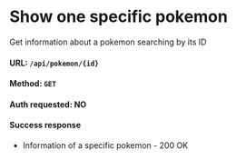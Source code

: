 # Show one specific pokemon

Get information about a pokemon searching by its ID

#### URL: `/api/pokemon/{id}`

#### Method: `GET`

#### Auth requested: NO

#### Success response

* Information of a specific pokemon - 200 OK